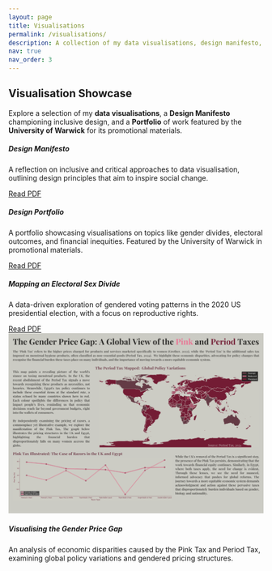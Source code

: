 ```yaml
---
layout: page
title: Visualisations
permalink: /visualisations/
description: A collection of my data visualisations, design manifesto, and portfolio featured by the University of Warwick for promotional materials.
nav: true
nav_order: 3
---
```


<div class="projects">

## Visualisation Showcase

Explore a selection of my **data visualisations**, a **Design Manifesto** championing inclusive design, and a **Portfolio** of work featured by the **University of Warwick** for its promotional materials.

<div class="row row-cols-1 row-cols-md-2 row-cols-lg-3 g-4">
  
  <!-- Card 1: Design Manifesto -->
  <div class="col">
    <div class="card h-100">
      <div class="card-body">
        <h5 class="card-title">Design Manifesto</h5>
        <p class="card-text">
          A reflection on inclusive and critical approaches to data visualisation, 
          outlining design principles that aim to inspire social change.
        </p>
        <a href="/assets/visualisations/Design_manifesto.pdf" class="btn btn-primary">Read PDF</a>
      </div>
    </div>
  </div>

  <!-- Card 2: Design Portfolio -->
  <div class="col">
    <div class="card h-100">
      <div class="card-body">
        <h5 class="card-title">Design Portfolio</h5>
        <p class="card-text">
          A portfolio showcasing visualisations on topics like gender divides, electoral outcomes, 
          and financial inequities. Featured by the University of Warwick in promotional materials.
        </p>
        <a href="/assets/visualisations/Design_Portfolio.pdf" class="btn btn-primary">Read PDF</a>
      </div>
    </div>
  </div>

  <!-- Card 3: Mapping an Electoral Sex Divide -->
  <div class="col">
    <div class="card h-100">
      <div class="card-body">
        <h5 class="card-title">Mapping an Electoral Sex Divide</h5>
        <p class="card-text">
          A data-driven exploration of gendered voting patterns in the 2020 US presidential election, 
          with a focus on reproductive rights.
        </p>
        <a href="/assets/visualisations/Mapping%20An%20Electoral%20Sex%20Divide.pdf" class="btn btn-primary">Read PDF</a>
      </div>
    </div>
  </div>

  <!-- Card 4: Visualising the Gender Price Gap -->
  <div class="col">
    <div class="card h-100">
      <img src="/assets/visualisations/Visualising%20the%20Gender%20Price%20Gap.png" class="card-img-top" alt="Visualising the Gender Price Gap">
      <div class="card-body">
        <h5 class="card-title">Visualising the Gender Price Gap</h5>
        <p class="card-text">
          An analysis of economic disparities caused by the Pink Tax and Period Tax, 
          examining global policy variations and gendered pricing structures.
        </p>
      </div>
    </div>
  </div>

</div>

</div>

